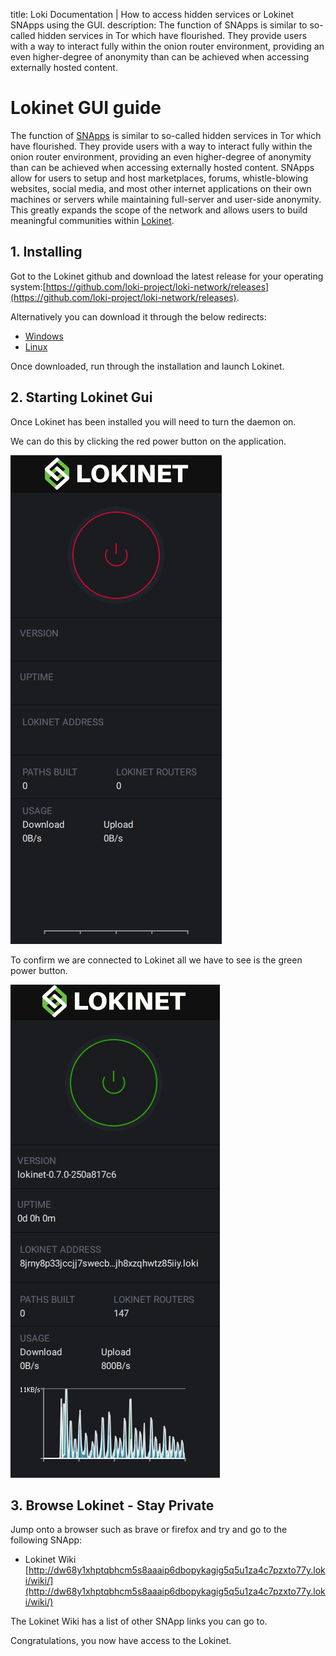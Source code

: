 title: Loki Documentation | How to access hidden services or Lokinet SNApps using the GUI.
description: The function of SNApps is similar to so-called hidden services in Tor which have flourished. They provide users with a way to interact fully within the onion router environment, providing an even higher-degree of anonymity than can be achieved when accessing externally hosted content.

# Lokinet GUI guide

The function of [SNApps](../SNApps.md) is similar to so-called hidden services in Tor which have flourished. They provide users with a way to interact fully within the onion router environment, providing an even higher-degree of anonymity than can be achieved when accessing externally hosted content. SNApps allow for users to setup and host marketplaces, forums, whistle-blowing websites, social media, and most other internet applications on their own machines or servers while maintaining full-server and user-side anonymity. This greatly expands the scope of the network and allows users to build meaningful communities within [Lokinet](../../LokinetOverview/).

## 1. Installing

Got to the Lokinet github and download the latest release for your operating system:[https://github.com/loki-project/loki-network/releases](https://github.com/loki-project/loki-network/releases).

Alternatively you can download it through the below redirects:

- [Windows](https://loki.network/lokinetWindows/)
- [Linux](https://loki.network/lokinetLinux/)

Once downloaded, run through the installation and launch Lokinet.

## 2. Starting Lokinet Gui
Once Lokinet has been installed you will need to turn the daemon on. 

We can do this by clicking the red power button on the application.

![Lokinet Gui 1](../../assets/lokinetGui.PNG)

To confirm we are connected to Lokinet all we have to see is the green power button.

![Lokinet Gui 2](../../assets/lokinetGui2.PNG)

## 3. Browse Lokinet - Stay Private
Jump onto a browser such as brave or firefox and try and go to the following SNApp:

- Lokinet Wiki [http://dw68y1xhptqbhcm5s8aaaip6dbopykagig5q5u1za4c7pzxto77y.loki/wiki/](http://dw68y1xhptqbhcm5s8aaaip6dbopykagig5q5u1za4c7pzxto77y.loki/wiki/)

The Lokinet Wiki has a list of other SNApp links you can go to.

Congratulations, you now have access to the Lokinet.